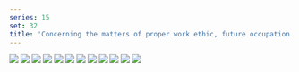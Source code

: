 ```yaml
---
series: 15
set: 32
title: 'Concerning the matters of proper work ethic, future occupation and arranged marriage'
---
```


![](../../../../assets/ribald-youth/part-32/pg372.jpg)
![](../../../../assets/ribald-youth/part-32/pg373.jpg)
![](../../../../assets/ribald-youth/part-32/pg374.jpg)
![](../../../../assets/ribald-youth/part-32/pg375.jpg)
![](../../../../assets/ribald-youth/part-32/pg376.jpg)
![](../../../../assets/ribald-youth/part-32/pg377.jpg)
![](../../../../assets/ribald-youth/part-32/pg378.jpg)
![](../../../../assets/ribald-youth/part-32/pg379.jpg)
![](../../../../assets/ribald-youth/part-32/pg380.jpg)
![](../../../../assets/ribald-youth/part-32/pg381.jpg)
![](../../../../assets/ribald-youth/part-32/pg382.jpg)
![](../../../../assets/ribald-youth/part-32/pg383.jpg)
